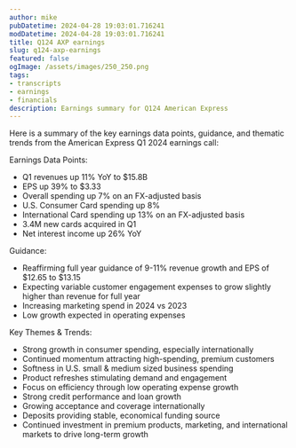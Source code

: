 ```yaml
---
author: mike
pubDatetime: 2024-04-28 19:03:01.716241
modDatetime: 2024-04-28 19:03:01.716241
title: Q124 AXP earnings
slug: q124-axp-earnings
featured: false
ogImage: /assets/images/250_250.png
tags:
- transcripts
- earnings
- financials
description: Earnings summary for Q124 American Express
---
```

Here is a summary of the key earnings data points, guidance, and thematic trends from the American Express Q1 2024 earnings call:

Earnings Data Points:
- Q1 revenues up 11% YoY to $15.8B 
- EPS up 39% to $3.33
- Overall spending up 7% on an FX-adjusted basis
- U.S. Consumer Card spending up 8% 
- International Card spending up 13% on an FX-adjusted basis
- 3.4M new cards acquired in Q1
- Net interest income up 26% YoY

Guidance:
- Reaffirming full year guidance of 9-11% revenue growth and EPS of $12.65 to $13.15
- Expecting variable customer engagement expenses to grow slightly higher than revenue for full year
- Increasing marketing spend in 2024 vs 2023
- Low growth expected in operating expenses

Key Themes & Trends:
- Strong growth in consumer spending, especially internationally 
- Continued momentum attracting high-spending, premium customers
- Softness in U.S. small & medium sized business spending 
- Product refreshes stimulating demand and engagement
- Focus on efficiency through low operating expense growth
- Strong credit performance and loan growth
- Growing acceptance and coverage internationally 
- Deposits providing stable, economical funding source
- Continued investment in premium products, marketing, and international markets to drive long-term growth